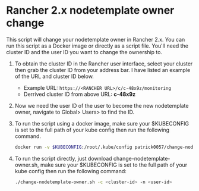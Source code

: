 # Rancher 2.x nodetemplate owner change
This script will change your nodetemplate owner in Rancher 2.x.  You can run this script as a Docker image or directly as a script file.  You'll need the cluster ID and the user ID you want to change the ownership to.
1. To obtain the cluster ID in the Rancher user interface, select your cluster then grab the cluster ID from your address bar.  I have listed an example of the URL and cluster ID below.
   * Example URL: `https://<RANCHER URL>/c/c-48x9z/monitoring`
   * Derrived cluster ID from above URL: **c-48x9z**
2. Now we need the user ID of the user to become the new nodetemplate owner, navigate to Global> Users> to find the ID.
3. To run the script using a docker image, make sure your $KUBECONFIG is set to the full path of your kube config then run the following command.

    ```bash
    docker run -v $KUBECONFIG:/root/.kube/config patrick0057/change-nodetemplate-owner -c <cluster-id> -n <user-id>
    ```
4. To run the script directly, just download change-nodetemplate-owner.sh, make sure your $KUBECONFIG is set to the full path of your kube config then run the following command:

    ```bash
    ./change-nodetemplate-owner.sh -c <cluster-id> -n <user-id>
    ```
